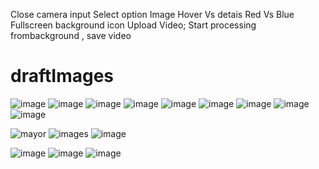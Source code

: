 Close camera input
Select option Image
Hover Vs detais Red Vs Blue
Fullscreen background icon
Upload Video;
Start processing frombackground , save video


# draftImages
![image](https://user-images.githubusercontent.com/24577149/162644046-ac61f921-50c9-44d4-9c0c-4fe0ec9acebb.png)
![image](https://user-images.githubusercontent.com/24577149/162644064-d5306569-e137-4ac6-abf6-456eeab679a8.png)
![image](https://user-images.githubusercontent.com/24577149/162644080-2cf66608-b21d-46fe-adb2-0baecb415594.png)
![image](https://user-images.githubusercontent.com/24577149/162644119-8753c469-d786-44fc-b9c3-23c31f3b1c49.png)
![image](https://user-images.githubusercontent.com/24577149/162644129-4ee97636-363c-4eb5-a053-3787dea21e7c.png)
![image](https://user-images.githubusercontent.com/24577149/162644146-9c6386af-a253-42dc-bce1-9d3f1f6698fe.png)
![image](https://user-images.githubusercontent.com/24577149/162644189-d540e194-5bc6-4ec1-8090-8cd5d37ed09f.png)
![image](https://user-images.githubusercontent.com/24577149/162644202-2dc14330-db75-43d5-876b-6cc69a0d3a5c.png)
![image](https://user-images.githubusercontent.com/24577149/166470603-aaee0bc5-c7a3-40d0-85ab-87628dce9e4e.png)

![mayor](https://user-images.githubusercontent.com/24577149/184532309-8740d096-1e81-4799-a7f1-5d6cfd46fa0e.png)
![images](https://user-images.githubusercontent.com/24577149/184532378-a3b93c26-0007-4648-be53-8b6912e41d01.png)
![image](https://user-images.githubusercontent.com/24577149/184532703-bc7bd9a1-7f03-4035-a861-965b187d6f62.png)

![image](https://user-images.githubusercontent.com/24577149/187096890-986dca75-f87a-4a46-bd04-3174d031e537.png)
![image](https://user-images.githubusercontent.com/24577149/187098350-9944bea1-eaea-4013-aa02-b749e36fe07b.png)
![image](https://user-images.githubusercontent.com/24577149/187182253-28d94df1-4e2a-4aea-8ac1-89367309f11a.png)

